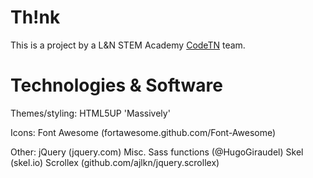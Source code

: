 # Th!nk

This is a project by a L&N STEM Academy [CodeTN](http://codetn.org) team.



# Technologies & Software

Themes/styling:
	HTML5UP 'Massively'

Icons:
	Font Awesome (fortawesome.github.com/Font-Awesome)

Other:
	jQuery (jquery.com)
	Misc. Sass functions (@HugoGiraudel)
	Skel (skel.io)
	Scrollex (github.com/ajlkn/jquery.scrollex)

